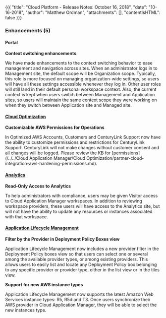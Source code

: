 {{{
"title": "Cloud Platform - Release Notes: October 16, 2018",
"date": "10-16-2018",
"author": "Matthew Ordman",
"attachments": [],
"contentIsHTML": false
}}}

### Enhancements (5)

#### Portal

**Context switching enhancements**

We have made enhancements to the context switching behavior to ease management and navigation across sites. When an administrator logs in to Management site, the default scope will be Organization scope. Typically, this role is more focused on managing organization-wide settings, so users will have all these settings accessible whenever they log in. Other user roles will still land in their default personal workspace context. Also, the current context is kept when users switch between Management and Application sites, so users will maintain the same context scope they were working on when they switch between Application site and Managed site.

#### [Cloud Optimization](https://www.ctl.io/cloud-application-manager/cloud-optimization/)

**Customizable AWS Permissions for Operations**

In Optimized AWS Accounts, Customers and CenturyLink Support now have the ability to customize permissions and restrictions for CenturyLink Support. CenturyLink will not make changes without customer consent and all changes will be logged. Please review the KB for [permissions](/../../Cloud Application Manager/Cloud Optimization/partner-cloud-integration-aws-hardening-permissions.md).

#### [Analytics](https://www.ctl.io/cloud-application-manager/)

**Read-Only Access to Analytics**

To help administrators with compliance, users may be given Visitor access to Cloud Application Manager workspaces. In addition to reviewing workspace providers, these users will have access to the Analytics site, but will not have the ability to update any resources or instances associated with that workspace.

#### [Application Lifecycle Management](https://www.ctl.io/cloud-application-manager/application-lifecycle-management/)

**Filter by the Provider in Deployment Policy Boxes view**

Application Lifecycle Management now includes a new provider filter in the Deployment Policy boxes view so that users can select one or several among the available provider types, or among existing providers. This allows users to easily list and locate any Deployment Policy box belonging to any specific provider or provider type, either in the list view or in the tiles view.

**Support for new AWS instance types**

Application Lifecycle Management now supports the latest Amazon Web Services instance types: R5, R5d and T3. Once users synchronize their AWS provider in Cloud Application Manager, they will be able to select the new instances type.
